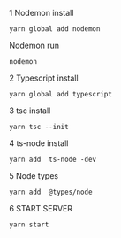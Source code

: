 1 Nodemon install

```
yarn global add nodemon
```

Nodemon run

```
nodemon
```

2 Typescript install

```
yarn global add typescript
```

3 tsc install

```
yarn tsc --init
```

4 ts-node install

```
yarn add  ts-node -dev
```

5 Node types

```
yarn add  @types/node
```

6 START SERVER

```
yarn start
```
